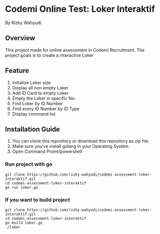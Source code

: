 # Codemi Online Test: Loker Interaktif

By Rizky Wahyudi

## Overview

This project made for online assessment in Codemi Recruitment. The project goals is to create a interactive Loker

## Feature

1. Initialize Loker size
2. Display all non empty Loker
3. Add ID Card to empty Loker
4. Empty the Loker in specific No.
5. Find Loker by ID Number
6. Find every ID Number by ID Type
7. Display command list

## Installation Guide

1. You can clone this repository or download this repository as zip file
2. Make sure you've install golang in your Operating System
3. Open Command Promt/powershell

### Run project with go

```
git clone https://github.com/rizky-wahyudi/codemi-assessment-loker-interaktif.git
cd codemi-assessment-loker-interaktif
go run loker.go
```

### If you want to build project

```
git clone https://github.com/rizky-wahyudi/codemi-assessment-loker-interaktif.git
cd codemi-assessment-loker-interaktif
go build loker.go
./loker
```